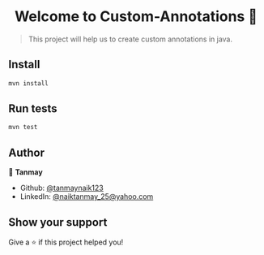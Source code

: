 <h1 align="center">Welcome to Custom-Annotations 👋</h1>
<p>
</p>

> This project will help us to create custom annotations in java.

## Install

```sh
mvn install
```

## Run tests

```sh
mvn test
```

## Author

👤 **Tanmay**

* Github: [@tanmaynaik123](https://github.com/tanmaynaik123)
* LinkedIn: [@naiktanmay\_25@yahoo.com](https://linkedin.com/in/naiktanmay\_25@yahoo.com)

## Show your support

Give a ⭐️ if this project helped you!

